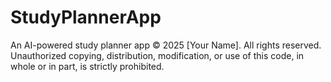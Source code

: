# StudyPlannerApp
An AI-powered study planner app
© 2025 [Your Name]. All rights reserved.
Unauthorized copying, distribution, modification, or use of this code, in whole or in part, is strictly prohibited.
